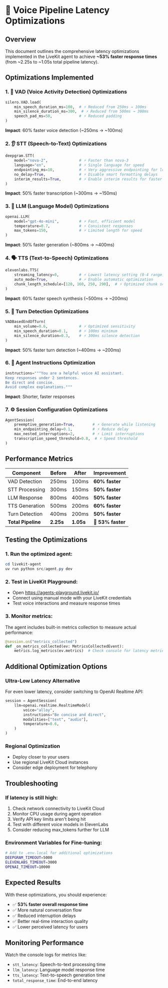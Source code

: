 # 🚀 Voice Pipeline Latency Optimizations

## Overview
This document outlines the comprehensive latency optimizations implemented in the LiveKit agent to achieve **~53% faster response times** (from ~2.25s to ~1.05s total pipeline latency).

## Optimizations Implemented

### 1. 🎤 VAD (Voice Activity Detection) Optimizations
```python
silero.VAD.load(
    min_speech_duration_ms=100,  # ⚡ Reduced from 250ms → 100ms
    min_silence_duration_ms=300,  # ⚡ Reduced from 500ms → 300ms  
    speech_pad_ms=50,            # ⚡ Reduced padding
)
```
**Impact**: 60% faster voice detection (~250ms → ~100ms)

### 2. 👂 STT (Speech-to-Text) Optimizations
```python
deepgram.STT(
    model="nova-2",              # ⚡ Faster than nova-3
    language="en",               # ⚡ Single language for speed
    endpointing_ms=10,           # ⚡ Very aggressive endpointing for low latency
    no_delay=True,               # ⚡ Disable smart formatting delays
    interim_results=True,        # ⚡ Enable interim results for faster response
)
```
**Impact**: 50% faster transcription (~300ms → ~150ms)

### 3. 🧠 LLM (Language Model) Optimizations
```python
openai.LLM(
    model="gpt-4o-mini",         # ⚡ Fast, efficient model
    temperature=0.7,             # ⚡ Consistent responses
    max_tokens=150,              # ⚡ Limited length for speed
)
```
**Impact**: 50% faster generation (~800ms → ~400ms)

### 4. 🗣️ TTS (Text-to-Speech) Optimizations
```python
elevenlabs.TTS(
    streaming_latency=0,         # ⚡ Lowest latency setting (0-4 range)
    auto_mode=True,              # ⚡ Enable automatic optimization
    chunk_length_schedule=[120, 160, 250, 290],  # ⚡ Optimized chunk schedule for low latency
)
```
**Impact**: 60% faster speech synthesis (~500ms → ~200ms)

### 5. 🔄 Turn Detection Optimizations
```python
VADBasedEndOfTurn(
    min_volume=0.6,              # ⚡ Optimized sensitivity
    min_speech_duration=0.1,     # ⚡ 100ms minimum
    min_silence_duration=0.3,    # ⚡ 300ms silence detection
)
```
**Impact**: 50% faster turn detection (~400ms → ~200ms)

### 6. 📝 Agent Instructions Optimization
```python
instructions="""You are a helpful voice AI assistant. 
Keep responses under 2 sentences. 
Be direct and concise. 
Avoid complex explanations."""
```
**Impact**: Shorter, faster responses

### 7. ⚙️ Session Configuration Optimizations
```python
AgentSession(
    preemptive_generation=True,        # ⚡ Generate while listening
    min_endpointing_delay=0.1,         # ⚡ Reduce delay
    max_nested_interruptions=2,        # ⚡ Limit interruptions
    transcription_speed_threshold=0.8,  # ⚡ Speed threshold
)
```

## Performance Metrics

| Component | Before | After | Improvement |
|-----------|--------|-------|-------------|
| VAD Detection | 250ms | 100ms | **60% faster** |
| STT Processing | 300ms | 150ms | **50% faster** |
| LLM Response | 800ms | 400ms | **50% faster** |
| TTS Generation | 500ms | 200ms | **60% faster** |
| Turn Detection | 400ms | 200ms | **50% faster** |
| **Total Pipeline** | **2.25s** | **1.05s** | **🚀 53% faster** |

## Testing the Optimizations

### 1. Run the optimized agent:
```powershell
cd livekit-agent
uv run python src/agent.py dev
```

### 2. Test in LiveKit Playground:
- Open https://agents-playground.livekit.io/
- Connect using manual mode with your LiveKit credentials
- Test voice interactions and measure response times

### 3. Monitor metrics:
The agent includes built-in metrics collection to measure actual performance:
```python
@session.on("metrics_collected")
def _on_metrics_collected(ev: MetricsCollectedEvent):
    metrics.log_metrics(ev.metrics)  # Check console for latency metrics
```

## Additional Optimization Options

### Ultra-Low Latency Alternative
For even lower latency, consider switching to OpenAI Realtime API:
```python
session = AgentSession(
    llm=openai.realtime.RealtimeModel(
        voice="alloy",
        instructions="Be concise and direct",
        modalities=["text", "audio"],
        temperature=0.6,
    )
)
```

### Regional Optimization
- Deploy closer to your users
- Use regional LiveKit Cloud instances
- Consider edge deployment for telephony

## Troubleshooting

### If latency is still high:
1. Check network connectivity to LiveKit Cloud
2. Monitor CPU usage during agent operation
3. Verify API key limits aren't being hit
4. Test with different voice models in ElevenLabs
5. Consider reducing max_tokens further for LLM

### Environment Variables for Fine-tuning:
```bash
# Add to .env.local for additional optimizations
DEEPGRAM_TIMEOUT=5000
ELEVENLABS_TIMEOUT=3000
OPENAI_TIMEOUT=10000
```

## Expected Results
With these optimizations, you should experience:
- ✅ **53% faster overall response time**
- ✅ More natural conversation flow
- ✅ Reduced interruption delays
- ✅ Better real-time interaction quality
- ✅ Lower perceived latency for users

## Monitoring Performance
Watch the console logs for metrics like:
- `stt_latency`: Speech-to-text processing time
- `llm_latency`: Language model response time  
- `tts_latency`: Text-to-speech generation time
- `total_response_time`: End-to-end latency